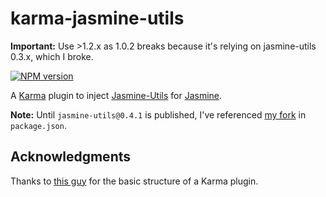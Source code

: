 # karma-jasmine-utils

**Important:** Use >1.2.x as 1.0.2 breaks because it's relying on jasmine-utils 0.3.x, which I broke.

[![NPM version](http://img.shields.io/npm/v/karma-jasmine-utils.svg?style=flat-square)](https://www.npmjs.com/package/karma-jasmine-utils)

A [Karma](http://karma-runner.github.io/) plugin to inject [Jasmine-Utils](https://github.com/mjeanroy/jasmine-utils) for [Jasmine](http://jasmine.github.io/).

**Note:** Until `jasmine-utils@0.4.1` is published, I've referenced [my fork](https://github.com/geoffdutton/jasmine-utils/tree/v0.4.1) in `package.json`.

## Acknowledgments
Thanks to [this guy](https://github.com/JamieMason/karma-jasmine-matchers) for the basic structure of a Karma plugin.
